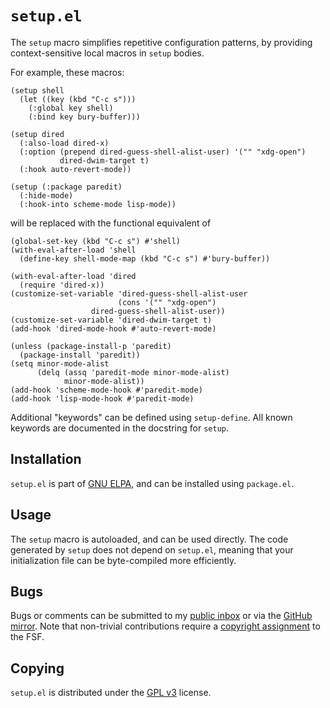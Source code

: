 `setup.el`
==========

The `setup` macro simplifies repetitive configuration patterns, by
providing context-sensitive local macros in `setup` bodies.

For example, these macros:

~~~elisp
(setup shell
  (let ((key (kbd "C-c s")))
    (:global key shell)
    (:bind key bury-buffer)))

(setup dired
  (:also-load dired-x)
  (:option (prepend dired-guess-shell-alist-user) '("" "xdg-open")
           dired-dwim-target t)
  (:hook auto-revert-mode))

(setup (:package paredit)
  (:hide-mode)
  (:hook-into scheme-mode lisp-mode))
~~~

will be replaced with the functional equivalent of

~~~elisp
(global-set-key (kbd "C-c s") #'shell)
(with-eval-after-load 'shell
  (define-key shell-mode-map (kbd "C-c s") #'bury-buffer))

(with-eval-after-load 'dired
  (require 'dired-x))
(customize-set-variable 'dired-guess-shell-alist-user
                        (cons '("" "xdg-open")
			      dired-guess-shell-alist-user))
(customize-set-variable 'dired-dwim-target t)
(add-hook 'dired-mode-hook #'auto-revert-mode)

(unless (package-install-p 'paredit)
  (package-install 'paredit))
(setq minor-mode-alist
      (delq (assq 'paredit-mode minor-mode-alist)
            minor-mode-alist))
(add-hook 'scheme-mode-hook #'paredit-mode)
(add-hook 'lisp-mode-hook #'paredit-mode)
~~~

Additional "keywords" can be defined using `setup-define`. All known
keywords are documented in the docstring for `setup`.

Installation
------------

`setup.el` is part of [GNU ELPA][elpa], and can be installed using
`package.el`.

Usage
-----

The `setup` macro is autoloaded, and can be used directly.  The code
generated by `setup` does not depend on `setup.el`, meaning that your
initialization file can be byte-compiled more efficiently.

Bugs
----

Bugs or comments can be submitted to my [public inbox][mail] or via
the [GitHub mirror][github].  Note that non-trivial contributions
require a [copyright assignment][ca] to the FSF.

Copying
-------

`setup.el` is distributed under the [GPL v3][gpl3] license.

[elpa]: http://elpa.gnu.org/packages/setup.html
[mail]: https://lists.sr.ht/~zge/public-inbox
[github]: https://github.com/phikal/setup.el
[ca]: https://www.gnu.org/software/emacs/manual/html_node/emacs/Copyright-Assignment.html#Copyright-Assignment
[gpl3]: https://www.gnu.org/licenses/gpl-3.0.en.html
